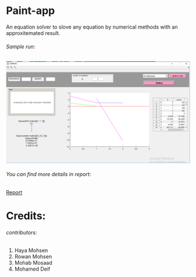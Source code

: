 # Paint-app 
An equation solver to slove any equation by numerical methods with an approxitemated result.

###### Sample run: 

![3](https://raw.githubusercontent.com/yousefzook/Equation-solver-MATLAB/master/samplerun.png)

###### You can find more details in report: 

[Report](https://drive.google.com/open?id=1pdnyvgKAsmM5yBoyuv7_s486VLWsHYrj)


# Credits:
###### contributors:
1. Haya Mohsen
2. Rowan Mohsen
3. Mohab Mosaad
4. Mohamed Deif
